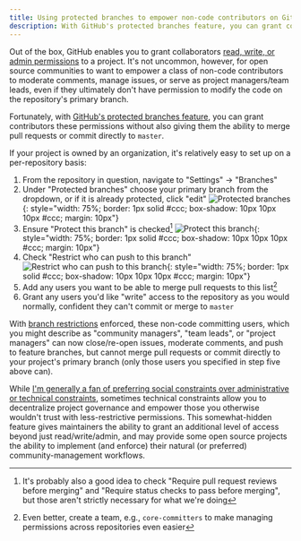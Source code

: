 ```yaml
---
title: Using protected branches to empower non-code contributors on GitHub
description: With GitHub's protected branches feature, you can grant collaborators permission to moderate comments, manage issues, or serve as project managers/team leads without the ability to merge pull requests or commit to master.
---
```


Out of the box, GitHub enables you to grant collaborators [read, write, or admin permissions](https://help.github.com/articles/repository-permission-levels-for-an-organization/) to a project. It's not uncommon, however, for open source communities to want to empower a class of non-code contributors to moderate comments, manage issues, or serve as project managers/team leads, even if they ultimately don't have permission to modify the code on the repository's primary branch.

Fortunately, with [GitHub's protected branches feature](https://help.github.com/articles/about-protected-branches), you can grant contributors these permissions without also giving them the ability to merge pull requests or commit directly to `master`.

If your project is owned by an organization, it's relatively easy to set up on a per-repository basis:

1. From the repository in question, navigate to "Settings" → "Branches"
2. Under "Protected branches" choose your primary branch from the dropdown, or if it is already protected, click "edit"
   ![Protected branches](https://cloud.githubusercontent.com/assets/282759/25056313/056e9944-2136-11e7-8415-5ec036f8ad6a.png){: style="width: 75%; border: 1px solid #ccc; box-shadow: 10px 10px 10px #ccc; margin: 10px"}
3. Ensure "Protect this branch" is checked[^pro-tip]
   ![Protect this branch](https://cloud.githubusercontent.com/assets/282759/25056314/05751300-2136-11e7-85c8-6d7d61f10017.png){: style="width: 75%; border: 1px solid #ccc; box-shadow: 10px 10px 10px #ccc; margin: 10px"}
4. Check "Restrict who can push to this branch"
   ![Restrict who can push to this branch](https://cloud.githubusercontent.com/assets/282759/25056312/056cef5e-2136-11e7-8d09-b6a0cb38d1fe.png){: style="width: 75%; border: 1px solid #ccc; box-shadow: 10px 10px 10px #ccc; margin: 10px"}
5. Add any users you want to be able to merge pull requests to this list[^pro-tip-2]
6. Grant any users you'd like "write" access to the repository as you would normally, confident they can't commit or merge to `master`

With [branch restrictions](https://help.github.com/articles/about-branch-restrictions/) enforced, these non-code committing users, which you might describe as "community managers", "team leads", or "project managers" can now close/re-open issues, moderate comments, and push to feature branches, but cannot merge pull requests or commit directly to your project's primary branch (only those users you specified in step five above can).

While [I'm generally a fan of preferring social constraints over administrative or technical constraints](https://ben.balter.com/2015/03/08/open-source-best-practices-internal-collaboration/#4-embrace-the-constraints-of-open-source), sometimes technical constraints allow you to decentralize project governance and empower those you otherwise wouldn't trust with less-restrictive permissions. This somewhat-hidden feature gives maintainers the ability to grant an additional level of access beyond just read/write/admin, and may provide some open source projects the ability to implement (and enforce) their natural (or preferred) community-management workflows.

[^pro-tip]: It's probably also a good idea to check "Require pull request reviews before merging" and "Require status checks to pass before merging", but those aren't strictly necessary for what we're doing

[^pro-tip-2]: Even better, create a team, e.g., `core-committers` to make managing permissions across repositories even easier
